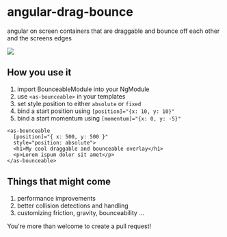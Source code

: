 # angular-drag-bounce
angular on screen containers that are draggable and bounce off each other and the screens edges

<img src="https://media.giphy.com/media/3oKIPqAIpzziVWE1nG/giphy.gif">

## How you use it

1. import BounceableModule into your NgModule
2. use `<as-bounceable>` in your templates
3. set style.position to either `absolute` or `fixed`
4. bind a start position using `[position]="{x: 10, y: 10}"`
5. bind a start momentum using `[momentum]="{x: 0, y: -5}"`

```
<as-bounceable
  [position]="{ x: 500, y: 500 }"
  style="position: absolute">
  <h1>My cool draggable and bounceable overlay</h1>
  <p>Lorem ispum dolor sit amet</p>
</as-bounceable>
```

## Things that might come
1. performance improvements
2. better collision detections and handling
3. customizing friction, gravity, bounceability ...

You're more than welcome to create a pull request!
